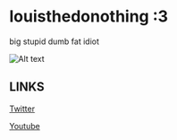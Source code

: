 # louisthedonothing :3

big stupid dumb fat idiot


![Alt text](https://cdn.discordapp.com/attachments/992118472907698269/1191630643256365166/image.png?ex=65a62384&is=6593ae84&hm=a87084b4363272a7b4efa7acf989c6d1fbee9385614a78b721b4468a253540c4&)


## LINKS

[Twitter](https://twitter.com/louisthedonoth1)

[Youtube](youtube.com/channels/louisthedonothing69)

